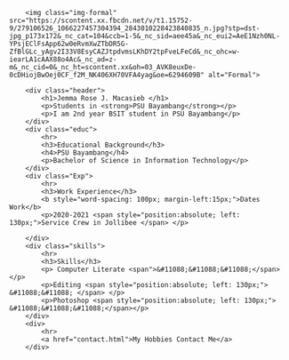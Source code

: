 <!DOCTYPE html>
<html>
<head>
    <meta charset="UTF-8">
    <meta http-equiv="X-UA-Compatible" content="IE=edge">
    <meta name="viewport" content="width=device-width, initial-scale=1.0">
    <title>My Personal Information</title>
    <link rel="stylesheet" href="style.css">
</head>
<body>

        <img class="img-formal" src="https://scontent.xx.fbcdn.net/v/t1.15752-9/279106526_1066227457304394_2843010228423840835_n.jpg?stp=dst-jpg_p173x172&_nc_cat=104&ccb=1-5&_nc_sid=aee45a&_nc_eui2=AeE1Nzh0NL-YPsjEClFsApp62w0eRvmXwZTbDR5G-ZfBlGLc_yAgv2I33V8EsyCAZJtpdvmsLKhDY2tpFveLFeCd&_nc_ohc=w-iearLA1cAAX88o4Ac&_nc_ad=z-m&_nc_cid=0&_nc_ht=scontent.xx&oh=03_AVK8euxDe-0cDHiojBwOej0CF_f2M_NK406XH70VFA4yag&oe=6294609B" alt="Formal">

        <div class="header">
            <h1>Jemma Rose J. Macasieb </h1> 
            <p>Students in <strong>PSU Bayambang</strong></p>
            <p>I am 2nd year BSIT student in PSU Bayambang</p>  
        </div>
        <div class="educ">
            <hr>
            <h3>Educational Background</h3>
            <h4>PSU Bayambang</h4>
            <p>Bachelor of Science in Information Technology</p>
        </div>
        <div class="Exp">
            <hr>
            <h3>Work Experience</h3>
            <b style="word-spacing: 100px; margin-left:15px;">Dates Work</b>
            <p>2020-2021 <span style="position:absolute; left: 130px;">Service Crew in Jollibee </span> </p> 

        </div>
        <div class="skills">
            <hr>
            <h3>Skills</h3>
            <p> Computer Literate <span">&#11088;&#11088;&#11088;</span> </p>
            <p>Editing <span style="position:absolute; left: 130px;"> &#11088;&#11088; </span> </p>
            <p>Photoshop <span style="position:absolute; left: 130px;"> &#11088;&#11088;&#11088;</span></p>
        </div>
        <div>
            <hr>
            <a href="contact.html">My Hobbies Contact Me</a>
        </div>
        
</body>
</html>
